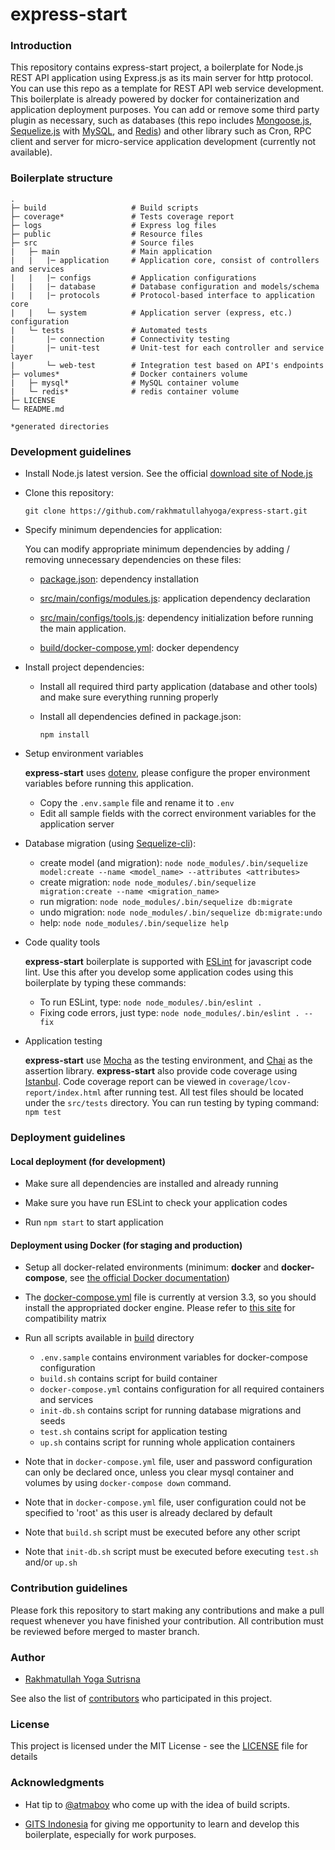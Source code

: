 # express-start #

### Introduction ###

This repository contains express-start project, a boilerplate for Node.js REST API application using Express.js as its main server for http protocol.
You can use this repo as a template for REST API web service development.
This boilerplate is already powered by docker for containerization and application deployment purposes.
You can add or remove some third party plugin as necessary, such as databases (this repo includes [Mongoose.js](https://www.npmjs.com/package/mongoose), [Sequelize.js](https://www.npmjs.com/package/sequelize) with [MySQL](https://www.npmjs.com/package/mysql2), and [Redis](https://www.npmjs.com/package/redis)) and other library such as Cron, RPC client and server for micro-service application development (currently not available).

### Boilerplate structure ###

    .
    ├─ build                   # Build scripts
    ├─ coverage*               # Tests coverage report
    ├─ logs                    # Express log files
    ├─ public                  # Resource files
    ├─ src                     # Source files
    |   ├─ main                # Main application
    |   |   |─ application     # Application core, consist of controllers and services
    |   |   |─ configs         # Application configurations
    |   |   |─ database        # Database configuration and models/schema
    |   |   |─ protocols       # Protocol-based interface to application core
    |   |   └─ system          # Application server (express, etc.) configuration
    |   └─ tests               # Automated tests
    |       |─ connection      # Connectivity testing
    |       |─ unit-test       # Unit-test for each controller and service layer 
    |       └─ web-test        # Integration test based on API's endpoints
    ├─ volumes*                # Docker containers volume
    |   ├─ mysql*              # MySQL container volume
    |   └─ redis*              # redis container volume
    ├─ LICENSE
    └─ README.md
    
    *generated directories

### Development guidelines ###

* Install Node.js latest version. See the official [download site of Node.js](https://nodejs.org/en/download)

* Clone this repository:

    `git clone https://github.com/rakhmatullahyoga/express-start.git`
    
* Specify minimum dependencies for application:

    You can modify appropriate minimum dependencies by adding / removing unnecessary dependencies on these files:
    
    - [package.json](package.json): dependency installation
    
    - [src/main/configs/modules.js](src/main/configs/modules.js): application dependency declaration
    
    - [src/main/configs/tools.js](src/main/configs/tools.js): dependency initialization before running the main application.
    
    - [build/docker-compose.yml](build/docker-compose.yml): docker dependency

* Install project dependencies:

    - Install all required third party application (database and other tools) and make sure everything running properly
    
    - Install all dependencies defined in package.json:
    
        `npm install`
    
* Setup environment variables

    **express-start** uses [dotenv](https://www.npmjs.com/package/dotenv), please configure the proper environment variables before running this application.
    
    - Copy the `.env.sample` file and rename it to `.env`
    - Edit all sample fields with the correct environment variables for the application server
    
* Database migration (using [Sequelize-cli](https://www.npmjs.com/package/sequelize-cli)):

    - create model (and migration): `node node_modules/.bin/sequelize model:create --name <model_name> --attributes <attributes>`
    - create migration: `node node_modules/.bin/sequelize migration:create --name <migration_name>`
    - run migration: `node node_modules/.bin/sequelize db:migrate`
    - undo migration: `node node_modules/.bin/sequelize db:migrate:undo`
    - help: `node node_modules/.bin/sequelize help`

* Code quality tools

    **express-start** boilerplate is supported with [ESLint](https://www.npmjs.com/package/eslint) for javascript code lint.
    Use this after you develop some application codes using this boilerplate by typing these commands:
    
    - To run ESLint, type: `node node_modules/.bin/eslint .`
    - Fixing code errors, just type: `node node_modules/.bin/eslint . --fix`

* Application testing

    **express-start** use [Mocha](http://mochajs.org) as the testing environment, and [Chai](http://chaijs.com) as the assertion library.
    **express-start** also provide code coverage using [Istanbul](https://www.npmjs.com/package/istanbul).
    Code coverage report can be viewed in `coverage/lcov-report/index.html` after running test.
    All test files should be located under the `src/tests` directory.
    You can run testing by typing command: `npm test`

### Deployment guidelines ###

#### Local deployment (for development) ####

* Make sure all dependencies are installed and already running

* Make sure you have run ESLint to check your application codes

* Run `npm start` to start application

#### Deployment using Docker (for staging and production) ####

* Setup all docker-related environments (minimum: **docker** and **docker-compose**, see [the official Docker documentation](https://docs.docker.com))

* The [docker-compose.yml](build/docker-compose.yml) file is currently at version 3.3, so you should install the appropriated docker engine. Please refer to [this site](https://docs.docker.com/compose/compose-file/#compose-and-docker-compatibility-matrix) for compatibility matrix

* Run all scripts available in [build](build) directory

    - `.env.sample` contains environment variables for docker-compose configuration
    - `build.sh` contains script for build container
    - `docker-compose.yml` contains configuration for all required containers and services
    - `init-db.sh` contains script for running database migrations and seeds
    - `test.sh` contains script for application testing
    - `up.sh` contains script for running whole application containers

* Note that in `docker-compose.yml` file, user and password configuration can only be declared once, unless you clear mysql container and volumes by using `docker-compose down` command.

* Note that in `docker-compose.yml` file, user configuration could not be specified to 'root' as this user is already declared by default

* Note that `build.sh` script must be executed before any other script

* Note that `init-db.sh` script must be executed before executing `test.sh` and/or `up.sh`

### Contribution guidelines ###

Please fork this repository to start making any contributions and make a pull request whenever you have finished your contribution.
All contribution must be reviewed before merged to master branch.

### Author ###

* [Rakhmatullah Yoga Sutrisna](https://github.com/rakhmatullahyoga)

See also the list of [contributors](https://github.com/rakhmatullahyoga/express-start/graphs/contributors) who participated in this project.

### License ###

This project is licensed under the MIT License - see the [LICENSE](LICENSE) file for details

### Acknowledgments ###

* Hat tip to [@atmaboy](https://github.com/atmaboy) who come up with the idea of build scripts.

* [GITS Indonesia](https://github.com/gitsindonesia) for giving me opportunity to learn and develop this boilerplate, especially for work purposes.
